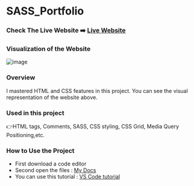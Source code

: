 # SASS_Portfolio

### Check The Live Website ➡️ [Live Website](https://sekunev.github.io/Projects/22_SASS_Portfolio)

### Visualization of the Website

![image](https://user-images.githubusercontent.com/101554737/188306721-ee77dd45-be6b-49f9-affc-84b7f0ea392c.png)

### Overview

I mastered HTML and CSS features in this project. You can see the visual representation of the website above.

### Used in this project

👉HTML tags, Comments, SASS, CSS styling, CSS Grid, Media Query Positioning,etc.

### How to Use the Project

- First download a code editor
- Second open the files : [My Docs](https://github.com/Sekunev/Projects/tree/main/22_SASS_Portfolio)
- You can use this tutorial : [VS Code tutorial](https://www.youtube.com/watch?v=fJEbVCrEMSE)
